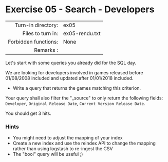 # Exercise 05 - Search - Developers

|                         |                    |
| -----------------------:| ------------------ |
|   Turn-in directory:    |  ex05              |
|   Files to turn in:     |  ex05-rendu.txt    |
|   Forbidden functions:  |  None              |
|   Remarks :             |                    |

Let's start with some queries you already did for the SQL day.

We are looking for developers involved in games released before 01/08/2008 included and updated after 01/01/2018 included.

- Write a query that returns the games matching this criterion.

Your query shall also filter the "_source" to only return the following fields: `Developer`, `Original Release Date`, `Current Version Release Date`.

You should get 3 hits.


### Hints

- You might need to adjust the mapping of your index
- Create a new index and use the reindex API to change the mapping rather than using logstash to re-ingest the CSV
- The "bool" query will be useful ;)  

